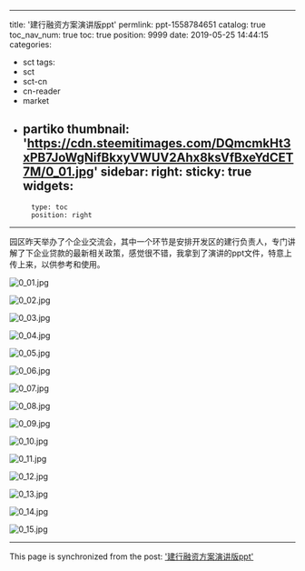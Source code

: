 
---
title: '建行融资方案演讲版ppt'
permlink: ppt-1558784651
catalog: true
toc_nav_num: true
toc: true
position: 9999
date: 2019-05-25 14:44:15
categories:
- sct
tags:
- sct
- sct-cn
- cn-reader
- market
- partiko
thumbnail: 'https://cdn.steemitimages.com/DQmcmkHt3xPB7JoWgNifBkxyVWUV2Ahx8ksVfBxeYdCET7M/0_01.jpg'
sidebar:
    right:
        sticky: true
widgets:
    -
        type: toc
        position: right
---


园区昨天举办了个企业交流会，其中一个环节是安排开发区的建行负责人，专门讲解了下企业贷款的最新相关政策，感觉很不错，我拿到了演讲的ppt文件，特意上传上来，以供参考和使用。

![0_01.jpg](https://cdn.steemitimages.com/DQmcmkHt3xPB7JoWgNifBkxyVWUV2Ahx8ksVfBxeYdCET7M/0_01.jpg)

![0_02.jpg](https://cdn.steemitimages.com/DQmUfaszk6ZYpfckYvn5S55eKi2bPwMwUbPrsUQexPYHhWL/0_02.jpg)

![0_03.jpg](https://cdn.steemitimages.com/DQmfNgsgpsAZ6PFKwCyyKZZjdCFqhihNkJabMeJo84SRQXe/0_03.jpg)

![0_04.jpg](https://cdn.steemitimages.com/DQmUxrfjVc6FsbB1pQP7VzP4Gd5GHwHYyK5PUeB8k3xDYJ3/0_04.jpg)

![0_05.jpg](https://cdn.steemitimages.com/DQmaZdaFUsP6fj27RQWYAVsARfmNmUYRsnN1cSqT6w9BVi4/0_05.jpg)

![0_06.jpg](https://cdn.steemitimages.com/DQmYqLFc5KRCZFZiPSzYmDU7rFkBUa1ip5Vfnenvo7aX7iY/0_06.jpg)

![0_07.jpg](https://cdn.steemitimages.com/DQmcDbCjpfLCPya5Etm9aMtRkDwBCWYa46ceCGYCaQnKa1x/0_07.jpg)

![0_08.jpg](https://cdn.steemitimages.com/DQmVJ5tCN9e1FWHsR7zTLwwcDQi5KJoVB4Y2jGTNiztRXR9/0_08.jpg)

![0_09.jpg](https://cdn.steemitimages.com/DQmPDsVz5swmLzBZnwep86QrJDEUrh6RY3VQJ4o5XfxW4aj/0_09.jpg)

![0_10.jpg](https://cdn.steemitimages.com/DQmayhNMQAogcNQFJ9XLCwhkwXSAT2taxfbEUWRpiHprevq/0_10.jpg)

![0_11.jpg](https://cdn.steemitimages.com/DQmSSrfBEhhQFXBdm5Anc722JJLAoLeNJyrkUFZx35nfWgv/0_11.jpg)

![0_12.jpg](https://cdn.steemitimages.com/DQmQi4BkH6a1cujLWzUAxd5VkFfVTRrAaVfsPA78WxNLtwd/0_12.jpg)

![0_13.jpg](https://cdn.steemitimages.com/DQmQ5nHdDtW4uVXQP3kMNCusGn9ZqPfrjUNvYyDnweidqav/0_13.jpg)

![0_14.jpg](https://cdn.steemitimages.com/DQmZoqjxnmSFwxuD8mKLfVDG2DvWFREw9vzozRDjqWofjfa/0_14.jpg)

![0_15.jpg](https://cdn.steemitimages.com/DQmVyHHqkyJshmKQG7sEY9VwAkhH75yjpgn68kVeWbJZSUs/0_15.jpg)

- - -

This page is synchronized from the post: ['建行融资方案演讲版ppt'](https://steemit.com/@rivalhw/ppt-1558784651)
